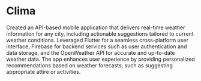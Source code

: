 # Clima

Created an API-based mobile application that delivers real-time weather information for any city, including actionable suggestions tailored to current weather conditions. 
Leveraged Flutter for a seamless cross-platform user interface, Firebase for backend services such as user authentication and data storage, and the OpenWeather API for accurate and up-to-date weather data. The app enhances user experience by providing personalized recommendations based on weather forecasts, such as suggesting appropriate attire or activities.
